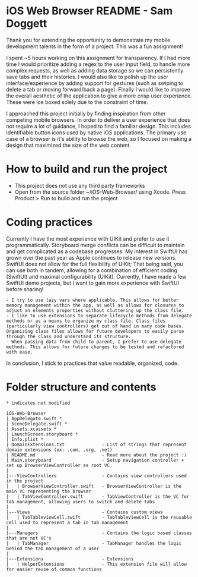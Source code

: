 #  iOS Web Browser README - Sam Doggett

Thank you for extending the opportunity to demonstrate my mobile development talents in the form of a project. This was a fun assignment!

I spent ~5 hours working on this assignment for transparency. If I had more time I would prioritize adding a regex to the user input field, to handle more complex requests, as well as adding data storage so we can persistently save tabs and their histories. I would also like to polish up the user interface/experience by adding support for gestures (such as swiping to delete a tab or moving forward/back a page). Finally I would like to improve the overall aesthetic of the application to give a more crisp user experience. These were ice boxed solely due to the constraint of time.

I approached this project initially by finding inspiration from other competing mobile browsers. In order to deliver a user experience that does not require a lot of guidance, I hoped to find a familiar design. This includes identifiable button icons used by native iOS applications. The primary use case of a browser is it's ability to browse the web, so I focused on making a design that maximized the size of the web content. 

# How to build and run the project

- This project does not use any third party frameworks
- Open from the source folder ~/iOS-Web-Browser/ using Xcode. Press Product > Run to build and run the project

# Coding practices 

Currently I have the most experience with UIKit and prefer to use it programmatically. Storyboard merge conflicts can be difficult to maintain and get complicated as a codebase progresses. My interest in SwiftUI has grown over the past year as Apple continues to release new versions. SwiftUI does not allow for the full flexibility of UIKit; That being said, you can use both in tandem, allowing for a combination of efficient coding (SwiftUI) and maximal configurability (UIKit). Currently, I have made a few SwiftUI demo projects, but I want to gain more experience with SwiftUI before sharing!

    - I try to use lazy vars where applicable. This allows for better memory management within the app, as well as allows for closures to adjust an elements properties without cluttering up the class file.
    - I like to use extensions to separate lifecycle methods from delegate methods or as a means to organize my class file. Class files (particularly view controllers) get out of hand in many code bases. Organizing class files allows for future developers to easily parse through the class and understand its structure.
    - When passing data from child to parent, I prefer to use delegate methods. This allows for future changes to be tested and refactored with ease.

In conclusion, I stick to practices that value readable, organized, code. 

# Folder structure and contents
```
* indicates not modified

iOS-Web-Browser
| AppDelegate.swift *
| SceneDelegate.swift *
| Assets.xcassets *
| LaunchScreen.storyboard *
| Info.plist *
| DomainExtensions.txt              - List of strings that represent domain extensions (ex: .com, .org, .net)
| README.md                         - Read more about the project :)
| Main.storyboard                   - Setup navigation controller + set up BrowserViewController as root VC.
|
|---ViewControllers                 - Contains view controllers used in the project
|   | BrowserViewController.swift   - BrowserViewController is the main VC representing the browser
|   | TabViewController.swift       - TabViewController is the VC for tab management, allowing users to switch and delete tabs
|   
|---Views                           - Contains custom views   
|   | TabTableviewCell.swift        - TabTableViewCell is the reusable cell used to represent a tab in tab management
|   
|---Managers                        - Contains the logic based classes that are not VC's
|   | TabManager                    - TabManager handles the logic behind the tab management of a user
|
|---Extensions                      - Extensions
|   | HelperExtensions              - This extension file will allow for easier reuse of common functions
```

